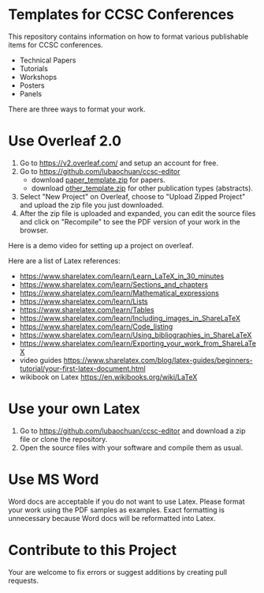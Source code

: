 # Templates for CCSC Conferences
This repository contains information on how to format various publishable items
for CCSC conferences.

- Technical Papers
- Tutorials
- Workshops
- Posters
- Panels

There are three ways to format your work.

# Use Overleaf 2.0
1. Go to https://v2.overleaf.com/ and setup an account for free.
2. Go to https://github.com/lubaochuan/ccsc-editor
    * download [paper_template.zip](https://github.com/lubaochuan/ccsc-editor/paper_template.zip) for papers.
    * download [other_template.zip](https://github.com/lubaochuan/ccsc-editor/other_template.zip) for other publication types (abstracts).
3. Select "New Project" on Overleaf, choose to "Upload Zipped Project" and upload the zip file you just downloaded.
4. After the zip file is uploaded and expanded, you can edit the source files and click on "Recompile" to see the PDF version of your work in the browser.

Here is a demo video for setting up a project on overleaf.
 
Here are a list of Latex references:
 - https://www.sharelatex.com/learn/Learn_LaTeX_in_30_minutes
 - https://www.sharelatex.com/learn/Sections_and_chapters
 - https://www.sharelatex.com/learn/Mathematical_expressions
 - https://www.sharelatex.com/learn/Lists
 - https://www.sharelatex.com/learn/Tables
 - https://www.sharelatex.com/learn/Including_images_in_ShareLaTeX
 - https://www.sharelatex.com/learn/Code_listing
 - https://www.sharelatex.com/learn/Using_bibliographies_in_ShareLaTeX
 - https://www.sharelatex.com/learn/Exporting_your_work_from_ShareLaTeX
 - video guides https://www.sharelatex.com/blog/latex-guides/beginners-tutorial/your-first-latex-document.html
 - wikibook on Latex https://en.wikibooks.org/wiki/LaTeX

# Use your own Latex
1. Go to https://github.com/lubaochuan/ccsc-editor and download a zip file or clone the repository.
2. Open the source files with your software and compile them as usual.

# Use MS Word
Word docs are acceptable if you do not want to use Latex. Please format your work using the PDF samples as examples. Exact formatting is unnecessary because Word docs will be reformatted into Latex.

# Contribute to this Project
Your are welcome to fix errors or suggest additions by creating pull requests.
